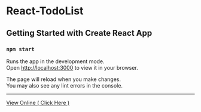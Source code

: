 # React-TodoList

## Getting Started with Create React App

### `npm start`

Runs the app in the development mode.\
Open [http://localhost:3000](http://localhost:3000) to view it in your browser.

The page will reload when you make changes.\
You may also see any lint errors in the console.

---

[View Online ( Click Here )](https://ahmad-karimigorji.github.io/React-TodoList/)

